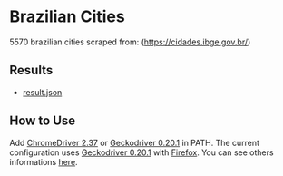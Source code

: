 # Brazilian Cities
5570 brazilian cities scraped from: (https://cidades.ibge.gov.br/)

## Results
* [result.json](https://github.com/diego-augusto/brazilian-cities/blob/master/src/result.json)

## How to Use
Add [ChromeDriver 2.37](http://splinter.readthedocs.io/en/latest/drivers/chrome.html) or 
[Geckodriver 0.20.1](https://github.com/mozilla/geckodriver/releases/tag/v0.20.1) in PATH. 
The current configuration uses [Geckodriver 0.20.1](https://github.com/mozilla/geckodriver/releases/tag/v0.20.1) with 
[Firefox](https://www.mozilla.org/). 
You can see others informations [here](http://splinter.readthedocs.io/en/latest/drivers/firefox.html).
